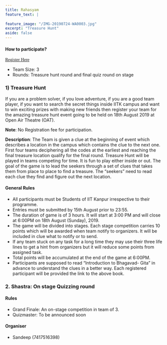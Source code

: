 ```yaml
---
title: Rahasyam
feature_text: |
  
feature_image: "/IMG-20190724-WA0003.jpg"
excerpt: "Treasure Hunt"
aside: false
---
```


#### How to participate?
[<span style="font-family:Papyrus; font-size:1em;">Register Here</span>](https://forms.gle/KdcxcBhTjBirV6pH8 "Event Registration link")
* Team Size: 3
* Rounds: Treasure hunt round and final quiz round on stage 
### 1) Treasure Hunt 
If you are a problem solver, if you love adventure, if you are a good team player, if you want to search the secret things inside IITK campus and want to win exciting prizes with making new friends then register your team for the amazing treasure hunt event going to be held on 18th August 2019 at Open Air Theatre (OAT).

<strong>Note</strong>: No Registration fee for participation.

<strong>Description</strong>: The Team is given a clue at the beginning of event which describes a location in the campus which contains the clue to the next one. First four teams deciphering all the codes at the earliest and reaching the final treasure location qualify for the final round.
Treasure Hunt will be played in teams competing for time. It is fun to play either inside or out.  The goal of the game is to lead the seekers through a set of clues that takes them from place to place to find a treasure.  The “seekers” need to read each clue they find and figure out the next location.

#### General Rules
* All  participants must be Students of IIT Kanpur irrespective to their programme.	
* Entries must be submitted by 15th August prior to 23:55.
* The duration of game is of 3 hours. It will start at 3:00 PM and will close at 6:00PM on 18th August (Sunday), 2019. 	
* The game will be divided into stages. Each stage competition carries 10 points which will be awarded when team notify to organizers. It will be included in clue what to notify or to send.	
* If any team stuck on any task for a long time they may use their three life lines to get a hint from organizers but it will reduce some points from assigned task.	
* Total points will be accumulated at the end of the game at 6:00PM.
* Participants are supposed to read “Introduction to Bhagavad- Gita” in advance to understand the clues in a better way.
Each registered participant will be provided the link to the above book.


### 2. Shastra: On stage Quizzing round
#### Rules
* Grand Finale: An on-stage competition in team of 3.
* Quizmaster: To be announced soon

#### Organiser
- Sandeep (7417516398)


```
